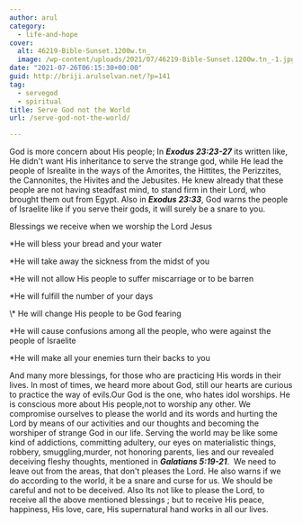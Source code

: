 ```yaml
---
author: arul
category:
  - life-and-hope
cover:
  alt: 46219-Bible-Sunset.1200w.tn_
  image: /wp-content/uploads/2021/07/46219-Bible-Sunset.1200w.tn_-1.jpg
date: "2021-07-26T06:15:30+00:00"
guid: http://briji.arulselvan.net/?p=141
tag:
  - servegod
  - spiritual
title: Serve God not the World
url: /serve-god-not-the-world/

---
```

God is more concern about His people; In _**Exodus 23:23-27**_ its written like, He didn't want His inheritance to serve the strange god, while He lead the people of Isrealite in the ways of the Amorites, the Hittites, the Perizzites, the Cannonites, the Hivites and the Jebusites. He knew already that these people are not having steadfast mind, to stand firm in their Lord, who brought them out from Egypt. Also in _**Exodus 23:33**_, God warns the people of Israelite like if you serve their gods, it will surely be a snare to you.

Blessings we receive when we worship the Lord Jesus

\*He will bless your bread and your water

\*He will take away the sickness from the midst of you

\*He will not allow His people to suffer miscarriage or to be barren

\*He will fulfill the number of your days

\\* He will change His people to be God fearing

\*He will cause confusions among all the people, who were against the people of Israelite

\*He will make all your enemies turn their backs to you

And many more blessings, for those who are practicing His words in their lives. In most of times, we heard more about God, still our hearts are curious to practice the way of evils.Our God is the one, who hates idol worships. He is conscious more about His people,not to worship any other. We compromise ourselves to please the world and its words and hurting the Lord by means of our activities and our thoughts and becoming the worshiper of strange God in our life. Serving the world may be like some kind of addictions, committing adultery, our eyes on materialistic things, robbery, smuggling,murder, not honoring parents, lies and our revealed deceiving fleshy thoughts, mentioned in _**Galatians 5:19-21**_.  We need to leave out from the areas, that don't pleases the Lord. He also warns if we do according to the world, it be a snare and curse for us. We should be careful and not to be deceived. Also Its not like to please the Lord, to receive all the above mentioned blessings ; but to receive His peace, happiness, His love, care, His supernatural hand works in all our lives.
